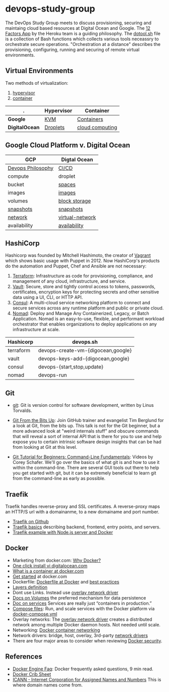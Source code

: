 # devops-study-group
The DevOps Study Group meets to discuss provisioning, securing and
maintaing cloud based resources at Digital Ocean and Google. 
The [12 Factors App](https://12factor.net/) by the Heroku team is a 
guiding philosophy.
The [dotool.sh](./dotool.sh) file is a
collection of Bash functions which collects various tools neceassry to
orchestrate secure operations. "Orchestration at a distance" describes
the provisioning, configuring, running and securing of remote
virtual environments. 

## Virtual Environments
Two methods of virtualization:

1. [hypervisor](https://en.wikipedia.org/wiki/Hypervisor)
2. [container](https://en.wikipedia.org/wiki/OS-level_virtualization)

. | Hypervisor | Container
--- | --- | ---
**Google** | [KVM](https://cloud.google.com/blog/products/gcp/7-ways-we-harden-our-kvm-hypervisor-at-google-cloud-security-in-plaintext) | [Containers](https://cloud.google.com/containers/)
**DigitalOcean** | [Droplets](https://www.digitalocean.com/docs/) | [cloud computing](https://en.m.wikipedia.org/wiki/Cloud_computing)

## Google Cloud Platform v. Digital Ocean

GCP | Digtal Ocean
--- | ---
[Devops Philosophy](https://cloud.google.com/devops/) | [CI/CD](https://www.digitalocean.com/community/tags/ci-cd) 
compute | droplet
bucket | [spaces](https://www.digitalocean.com/products/spaces/)
images |  [images](https://www.digitalocean.com/docs/images/)
volumes | [block storage](https://www.digitalocean.com/products/block-storage/)
[snapshots](https://cloud.google.com/compute/docs/disks/create-snapshots) | [snapshots](https://www.digitalocean.com/docs/images/snapshots/)
[network](https://cloud.google.com/blog/products/networking/google-cloud-networking-in-depth-how-andromeda-2-2-enables-high-throughput-vms) | [virtual-network](https://www.digitalocean.com/products/networking/)
availability | [availability](https://www.digitalocean.com/docs/platform/availability-matrix/)

## HashiCorp

Hashicorp was founded by Mitchell Hashimoto, the creator of [Vagrant](https://www.youtube.com/watch?v=UTQQggVx4sI) which 
shows basic usage with Puppet in 2012. Now HashiCorp's products do the automation and Puppet, Chef and Ansible are not necessary:

1. [Terraform](https://www.hashicorp.com/products/terraform): Infrastructure as code for provisioning, compliance, and management of any cloud, infrastructure, and service.
2. [Vault](https://www.hashicorp.com/products/vault/): Secure, store and tightly control access to tokens, passwords, certificates, encryption keys for protecting secrets and other sensitive data using a UI, CLI, or HTTP API.
3. [Consul](https://www.hashicorp.com/products/consul/): A multi-cloud service networking platform to connect and secure services across any runtime platform and public or private cloud.
4. [Nomad](https://www.hashicorp.com/products/nomad/): Deploy and Manage Any Containerized, Legacy, or Batch Application.
Nomad is an easy-to-use, flexible, and performant workload orchestrator that enables organizations to deploy applications on any infrastructure at scale.

Hashicorp | devops.sh
--- | ---
terraform | devops-create-vm-{digocean,google}
vault | devops-keys-add-{digocean,google}
consul | devops-{start,stop,update}
nomad | devops-run

## Git 
- [git](https://git-scm.com/): Git is version control for software development, written by Linus Torvalds.
- [Git From the Bits Up](https://www.youtube.com/watch?v=MYP56QJpDr4): Join GitHub trainer and evangelist Tim Berglund for a look at Git, from the bits up. This talk is not for the Git beginner, but a more advanced look at "weird internals stuff" and obscure commands that will reveal a sort of internal API that is there for you to use and help expose you to certain intrinsic software design insights that can be had from looking at Git at this level.

- [Git Tutorial for Beginners: Command-Line Fundamentals](https://www.youtube.com/watch?v=HVsySz-h9r4&list=PL-osiE80TeTuRUfjRe54Eea17-YfnOOAx): Videos by Corey Schafer. We'll go over the basics of what git is and how to use it within the command-line. There are several GUI tools out there to help you get started with git, but it can be extremely beneficial to learn git from the command-line as early as possible.

## Traefik
Traefik handles reverse-proxy and SSL certificates. A reverse-proxy maps an HTTP/S url with a domainanme, to a new domainame and port number.
- [Traefik on Github](https://github.com/containous/traefik)
- [Traefik basics](https://docs.traefik.io/basics/#concepts) describing backend, frontend, entry points, and servers.
- [Traefik example with Node.js server and Docker](https://github.com/Pungyeon/docker-traefik-example)

## Docker
- Marketing from docker.com: [Why Docker?](https://www.docker.com/why-docker) 
- [One click install vi digitalocean.com](https://www.digitalocean.com/docs/one-clicks/docker/)
- [What is a container at docker.com](https://www.docker.com/resources/what-container)
- [Get started](https://docs.docker.com/get-started/) at docker.com
- Dockerfile: [Dockerfile at Docker](https://docs.docker.com/glossary/?term=Dockerfile) and [best practices](https://docs.docker.com/develop/develop-images/dockerfile_best-practices/)
- [Layers definition](https://docs.docker.com/glossary/?term=layer)
- Dont use Links. Instead use [overlay network driver](https://docs.docker.com/glossary/?term=overlay%20network%20driver)
- [Docs on Volumes](https://docs.docker.com/storage/volumes/) the preferred mechanism for data persistence
- [Doc on services](https://docs.docker.com/get-started/part3/#about-services) Services are really just “containers in production.”
- [Compose files](https://docs.docker.com/compose/compose-file/): Run, and scale services with the Docker platform via [docker-compose.yml](https://docs.docker.com/get-started/part3/#your-first-docker-composeyml-file)
- Overlay networks: The [overlay network driver](https://docs.docker.com/network/overlay/) creates a distributed network among multiple Docker daemon hosts. Not needed until scale.
- Networking: [Docker container networking](https://docs.docker.com/v17.09/engine/userguide/networking/#default-networks)
- Network drivers: bridge, host, overlay, 3rd-party [network drivers](https://docs.docker.com/network/#network-drivers)
- There are four major areas to consider when reviewing [Docker security](https://docs.docker.com/engine/security/security/).

## References
- [Docker Engine Faq](https://docs.docker.com/engine/faq/): Docker frequently asked questions, 9 min read.
- [Docker Crib Sheet](https://github.com/wsargent/docker-cheat-sheet)
 - [ICANN - Internet Corporation for Assigned Names and Numbers](https://www.icann.org/resources/pages/beginners-guides-2012-03-06-en) This is where domain names come from.

